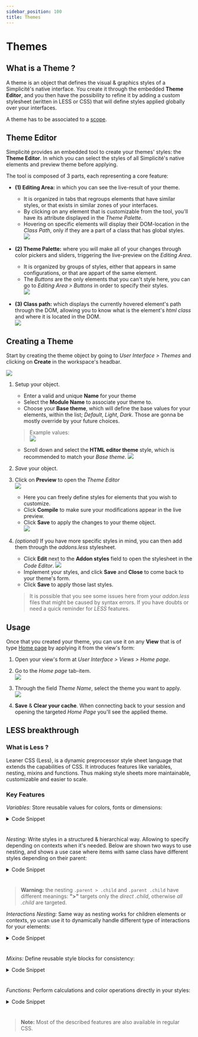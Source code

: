 ```yaml
---
sidebar_position: 100
title: Themes
---
```


# Themes

## What is a Theme ?

A theme is an object that defines the visual & graphics styles of a Simplicité's native interface. You create it through the embedded **Theme Editor**, and you then have the possibility to refine it by adding a custom stylesheet (written in LESS or CSS) that will define styles applied globally over your interfaces.

A theme has to be associated to a [scope](/lesson/docs/platform/userinterface/views/home-page#scopes).

## Theme Editor

Simplicité provides an embedded tool to create your themes' styles: the **Theme Editor**. In which you can select the styles of all Simplicité's native elements and preview theme before applying.

The tool is composed of 3 parts, each representing a core feature:
- **(1) Editing Area:** in which you can see the live-result of your theme.
    - It is organized in tabs that regroups elements that have similar styles, or that exists in similar zones of your interfaces.
    - By clicking on any element that is customizable from the tool, you'll have its attribute displayed in the *Theme Palette*.
    - Hovering on specific elements will display their DOM-location in the *Class Path*, only if they are a part of a class that has global styles.  
    ![](img/themes/themes_preview_area.png)  

- **(2) Theme Palette:** where you will make all of your changes through color pickers and sliders, triggering the live-preview on the *Editing Area*.
    - It is organized by groups of styles, either that appears in same configurations, or that are appart of the same element.
    - The *Buttons* are the only elements that you can't style here, you can go to *Editing Area > Buttons* in order to specify their styles.  
    ![](img/themes/themes_preview_palette.png)  

- **(3) Class path:** which displays the currently hovered element's path through the DOM, allowing you to know what is the element's *html class* and where it is located in the DOM.  
    ![](img/themes/themes_preview_classpath.png)  

## Creating a Theme 

Start by creating the theme object by going to *User Interface > Themes* and clicking on **Create** in the workspace's headbar.

![](img/themes/themes_create.png)  

1. Setup your object.
    - Enter a valid and unique **Name** for your theme
    - Select the **Module Name** to associate your theme to.
    - Choose your **Base theme**, which will define the base values for your elements, within the list; *Default*, *Light*, *Dark*. Those are gonna be mostly override by your future choices.
    > Example values:  
    > ![](img/themes/themes_form.png)

    - Scroll down and select the **HTML editor theme** style, which is recommended to match your *Base theme*.
    ![](img/themes/themes_form_bis.png)  

2. *Save* your object.

3. Click on **Preview** to open the *Theme Editor*  
    ![](img/themes/themes_form_ter.png)  
    - Here you can freely define styles for elements that you wish to customize.
    - Click **Compile** to make sure your modifications appear in the live preview.
    - Click **Save** to apply the changes to your theme object.  
    ![](img/themes/themes_preview.png)  

4. *(optional)* If you have more specific styles in mind, you can then add them through the *addons.less* stylesheet.
    - Click **Edit** next to the **Addon styles** field to open the stylesheet in the *Code Editor*.
    ![](img/themes/themes_addons.png) 
    - Implement your styles, and click **Save** and **Close** to come back to your theme's form.
    - Click **Save** to apply those last styles.
    > It is possible that you see some issues here from your *addon.less* files that might be caused by syntax errors. If you have doubts or need a quick reminder for *LESS* features.

## Usage

Once that you created your theme, you can use it on any **View** that is of type [Home page](/lesson/docs/platform/userinterface/views/home-page) by applying it from the view's form:

1. Open your view's form at *User Interface > Views > Home page*.

2. Go to the *Home page* tab-item.  
![](img/themes/themes_view_tab.png)  

3. Through the field *Theme Name*, select the theme you want to apply.  
![](img/themes/themes_view_fields.png)  

4. **Save** & **Clear your cache**. When connecting back to your session and opening the targeted *Home Page* you'll see the applied theme.

## LESS breakthrough

### What is Less ?

Leaner CSS (Less), is a dynamic preprocessor style sheet language that extends the capabilities of CSS. It introduces features like variables, nesting, mixins and functions. Thus making style sheets more maintainable, customizable and easier to scale.

### Key Features

*Variables:* Store reusable values for colors, fonts or dimensions:
<details style="padding-bottom:24px;">
<summary>Code Snippet</summary>

```less
@primary-color: #3498db;
body {
    color: @primary-color;
}
```
</details>

*Nesting:* Write styles in a structured & hierarchical way. Allowing to specify depending on contexts when it's needed. Below are shown two ways to use nesting, and shows a use case where items with same class have different styles depending on their parent:
<details style="padding-bottom:24px;">
<summary>Code Snippet</summary>

```less
.container {
    .header {
        .box {
            background-color: red;
        }
    }
    .body > .box {
        background-color: blue;
    }
}
```
</details>

> **Warning:** the nesting `.parent > .child` and `.parent .child` have different meanings: **">"** targets only the *direct .child*, otherwise *all .child* are targeted.

*Interactions Nesting:* Same way as nesting works for children elements or contexts, yo ucan use it to dynamically handle different type of interactions for your elements:
<details style="padding-bottom:24px;">
<summary>Code Snippet</summary>

```less
body {
    .container {
        .box {
            background-color: yellow;
            transition: background-color 0.5s ease;

            &:hover {
                background-color: orange;
            }
            &:active {
                background-color: red;
            }
        }
    }
}
```
</details>

*Mixins:* Define reusable style blocks for consistency:
<details style="padding-bottom:24px;">
<summary>Code Snippet</summary>

```less
.rounded-corners(@radius: 0.5rem) {
    border-radius: @radius;
}
div {
    .rounded-corners(1rem);
}
```
</details>

*Functions:* Perform calculations and color operations directly in your styles:
<details style="padding-bottom:24px;">
<summary>Code Snippet</summary>

```less
@primary-color: #3498db;
body {
    color: darken(@primary-color, 16%);
}
```
</details>

> **Note:** Most of the described features are also available in regular CSS.